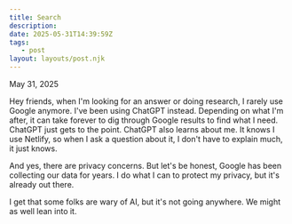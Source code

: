 ```yaml
---
title: Search
description:
date: 2025-05-31T14:39:59Z
tags:
   - post
layout: layouts/post.njk
---
```


May 31, 2025

Hey friends, when I'm looking for an answer or doing research, I rarely use Google anymore. I've been using ChatGPT instead. Depending on what I'm after, it can take forever to dig through Google results to find what I need. ChatGPT just gets to the point. ChatGPT also learns about me. It knows I use Netlify, so when I ask a question about it, I don't have to explain much, it just knows.

And yes, there are privacy concerns. But let's be honest, Google has been collecting our data for years. I do what I can to protect my privacy, but it's already out there.

I get that some folks are wary of AI, but it's not going anywhere. We might as well lean into it.
